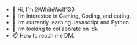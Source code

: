 - 👋 Hi, I’m @WhiteWolf130
- 👀 I’m interested in Gaming, Coding, and eating.
- 🌱 I’m currently learning Javascript and Python.
- 💞️ I’m looking to collaborate on idk
- 📫 How to reach me DM.

<!---
WhiteWolf130/WhiteWolf130 is a ✨ special ✨ repository because its `README.md` (this file) appears on your GitHub profile.
You can click the Preview link to take a look at your changes.
--->
